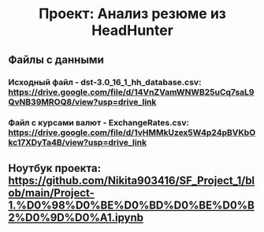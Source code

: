 # <center> Проект: Анализ резюме из HeadHunter </center>

## <strong> Файлы с данными </strong>
###  Исходный файл - dst-3.0_16_1_hh_database.csv: https://drive.google.com/file/d/14VnZVamWNWB25uCq7saL9QvNB39MROQ8/view?usp=drive_link
###  Файл с курсами валют - ExchangeRates.csv: https://drive.google.com/file/d/1vHMMkUzex5W4p24pBVKbOkc17XDyTa4B/view?usp=drive_link

## Ноутбук проекта: https://github.com/Nikita903416/SF_Project_1/blob/main/Project-1.%D0%98%D0%BE%D0%BD%D0%BE%D0%B2%D0%9D%D0%A1.ipynb
